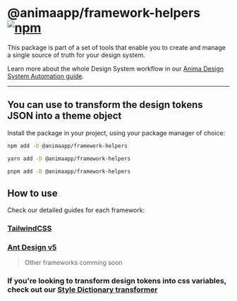 # @animaapp/framework-helpers [![npm](https://img.shields.io/npm/v/@animaapp/anima-cli?logo=npm)](https://www.npmjs.com/package/@animaapp/anima-cli)

This package is part of a set of tools that enable you to create and manage a single source of truth for your design system.

Learn more about the whole Design System workflow in our [Anima Design System Automation guide](https://dsa.animaapp.com/guide/manage-design-tokens/token-transformers.html).

---

## You can use to transform the design tokens JSON into a theme object

Install the package in your project, using your package manager of choice:

```sh [npm]
npm add -D @animaapp/framework-helpers
```

```sh [yarn]
yarn add -D @animaapp/framework-helpers
```

```sh [pnpm]
pnpm add -D @animaapp/framework-helpers
```

## How to use

Check our detailed guides for each framework:

### [TailwindCSS](/guide/manage-design-tokens/design-tokens-tailwind)

### [Ant Design v5](/guide/manage-design-tokens/design-tokens-ant-design)

> Other frameworks comming soon

### If you're looking to transform design tokens into css variables, check out our [Style Dictionary transformer](../style-dictionary)
